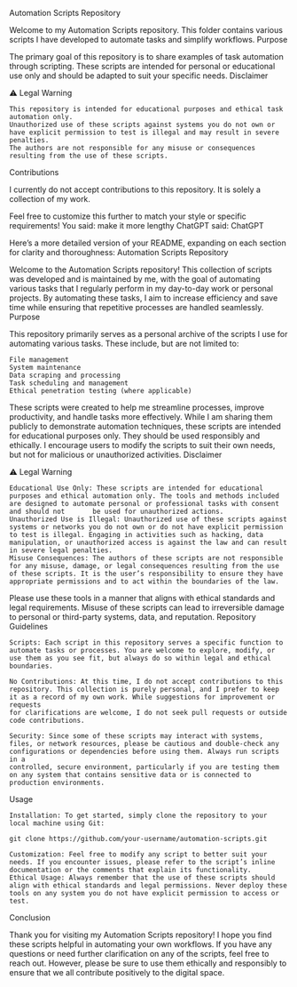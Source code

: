 Automation Scripts Repository

Welcome to my Automation Scripts repository. This folder contains various scripts I have developed to automate tasks and simplify workflows.
Purpose

The primary goal of this repository is to share examples of task automation through scripting. These scripts are intended for personal or educational use only and should be adapted to suit your specific needs.
Disclaimer

⚠️ Legal Warning

    This repository is intended for educational purposes and ethical task automation only.
    Unauthorized use of these scripts against systems you do not own or have explicit permission to test is illegal and may result in severe penalties.
    The authors are not responsible for any misuse or consequences resulting from the use of these scripts.

Contributions

I currently do not accept contributions to this repository. It is solely a collection of my work.

Feel free to customize this further to match your style or specific requirements!
You said:
make it more lengthy 
ChatGPT said:
ChatGPT

Here’s a more detailed version of your README, expanding on each section for clarity and thoroughness:
Automation Scripts Repository

Welcome to the Automation Scripts repository! This collection of scripts was developed and is maintained by me, with the goal of automating various tasks that I regularly perform in my day-to-day work or personal projects. By automating these tasks, I aim to increase efficiency and save time while ensuring that repetitive processes are handled seamlessly.
Purpose

This repository primarily serves as a personal archive of the scripts I use for automating various tasks. These include, but are not limited to:

    File management
    System maintenance
    Data scraping and processing
    Task scheduling and management
    Ethical penetration testing (where applicable)

These scripts were created to help me streamline processes, improve productivity, and handle tasks more effectively. While I am sharing them publicly to demonstrate automation techniques, these scripts are intended for educational purposes only. They should be used responsibly and ethically. I encourage users to modify the scripts to suit their own needs, but not for malicious or unauthorized activities.
Disclaimer

⚠️ Legal Warning

    Educational Use Only: These scripts are intended for educational purposes and ethical automation only. The tools and methods included are designed to automate personal or professional tasks with consent and should not       be used for unauthorized actions.
    Unauthorized Use is Illegal: Unauthorized use of these scripts against systems or networks you do not own or do not have explicit permission to test is illegal. Engaging in activities such as hacking, data 
    manipulation, or unauthorized access is against the law and can result in severe legal penalties.
    Misuse Consequences: The authors of these scripts are not responsible for any misuse, damage, or legal consequences resulting from the use of these scripts. It is the user’s responsibility to ensure they have                appropriate permissions and to act within the boundaries of the law.

Please use these tools in a manner that aligns with ethical standards and legal requirements. Misuse of these scripts can lead to irreversible damage to personal or third-party systems, data, and reputation.
Repository Guidelines

    Scripts: Each script in this repository serves a specific function to automate tasks or processes. You are welcome to explore, modify, or use them as you see fit, but always do so within legal and ethical boundaries.

    No Contributions: At this time, I do not accept contributions to this repository. This collection is purely personal, and I prefer to keep it as a record of my own work. While suggestions for improvement or requests 
    for clarifications are welcome, I do not seek pull requests or outside code contributions.

    Security: Since some of these scripts may interact with systems, files, or network resources, please be cautious and double-check any configurations or dependencies before using them. Always run scripts in a 
    controlled, secure environment, particularly if you are testing them on any system that contains sensitive data or is connected to production environments.

Usage

    Installation: To get started, simply clone the repository to your local machine using Git:

    git clone https://github.com/your-username/automation-scripts.git

    Customization: Feel free to modify any script to better suit your needs. If you encounter issues, please refer to the script’s inline documentation or the comments that explain its functionality.
    Ethical Usage: Always remember that the use of these scripts should align with ethical standards and legal permissions. Never deploy these tools on any system you do not have explicit permission to access or test.

Conclusion

Thank you for visiting my Automation Scripts repository! I hope you find these scripts helpful in automating your own workflows. If you have any questions or need further clarification on any of the scripts, feel free to reach out. However, please be sure to use them ethically and responsibly to ensure that we all contribute positively to the digital space.
